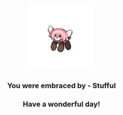 <p align="center">
    <img src="https://raw.githubusercontent.com/PokeAPI/sprites/master/sprites/pokemon/759.png" width="150" height="150">
</p>
<h3 align="center">You were embraced by - <b>Stufful</b></h3>
<h3 align="center">Have a wonderful day!</h3>
